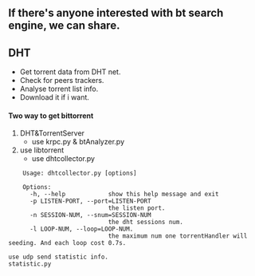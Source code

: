 ## If there's anyone interested with bt search engine, we can share.

## DHT 
* Get torrent data from DHT net.
* Check for peers trackers.
* Analyse torrent list info.
* Download it if i want.

#### Two way to get bittorrent
1. DHT&TorrentServer
    * use krpc.py & btAnalyzer.py
2. use libtorrent
    * use dhtcollector.py
    
```
    Usage: dhtcollector.py [options]
    
    Options:
      -h, --help            show this help message and exit
      -p LISTEN-PORT, --port=LISTEN-PORT
                            the listen port.
      -n SESSION-NUM, --snum=SESSION-NUM
                            the dht sessions num.
      -l LOOP-NUM, --loop=LOOP-NUM.
                            the maximum num one torrentHandler will seeding. And each loop cost 0.7s.

use udp send statistic info.
statistic.py
```
